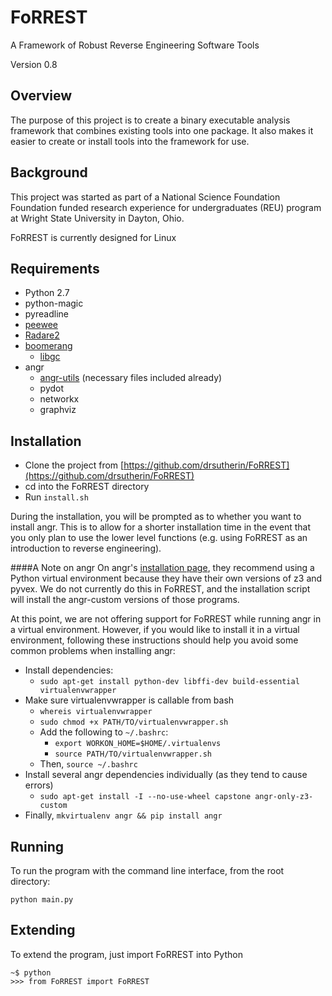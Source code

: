 # FoRREST
A Framework of Robust Reverse Engineering Software Tools

Version 0.8

## Overview
The purpose of this project is to create a binary executable analysis framework that
combines existing tools into one package. It also makes it easier to create or
install tools into the framework for use.

## Background
This project was started as part of a National Science Foundation Foundation funded research experience for undergraduates (REU) program at Wright State University in Dayton, Ohio.

FoRREST is currently designed for Linux

## Requirements
* Python 2.7
* python-magic
* pyreadline
* [peewee](https://github.com/coleifer/peewee)
* [Radare2](https://github.com/radare/radare2)
* [boomerang](http://www.boomerang.sourceforge.net)
  * [libgc](http://prdownloads.sourceforge.net/boomerang/libgc.tar.bz2?download)
* angr
  * [angr-utils](https://github.com/axt/angr-utils) \(necessary files included already\)
  * pydot
  * networkx
  * graphviz

## Installation
* Clone the project from [https://github.com/drsutherin/FoRREST](https://github.com/drsutherin/FoRREST)
* cd into the FoRREST directory
* Run ```install.sh```

During the installation, you will be prompted as to whether you want to install angr.  This is to allow for a shorter installation time in the event that you only plan to use the lower level functions (e.g. using FoRREST as an introduction to reverse engineering).

####A Note on angr
On angr's [installation page](http://docs.angr.io/INSTALL.html), they recommend using a Python virtual environment because they have their own versions of z3 and pyvex.  We do not currently do this in FoRREST, and the installation script will install the angr-custom versions of those programs.

At this point, we are not offering support for FoRREST while running angr in a virtual environment.  However, if you would like to install it in a virtual environment, following these instructions should help you avoid some common problems when installing angr:
* Install dependencies:
  * ```sudo apt-get install python-dev libffi-dev build-essential virtualenvwrapper```
* Make sure virtualenvwrapper is callable from bash
  * ```whereis virtualenvwrapper```
  * ```sudo chmod +x PATH/TO/virtualenvwrapper.sh```
  * Add the following to ```~/.bashrc```:
    * ```export WORKON_HOME=$HOME/.virtualenvs```
    * ```source PATH/TO/virtualenvwrapper.sh```
  * Then, ```source ~/.bashrc```
* Install several angr dependencies individually (as they tend to cause errors)
  * ```sudo apt-get install -I --no-use-wheel capstone angr-only-z3-custom```
* Finally, ```mkvirtualenv angr && pip install angr```


## Running
To run the program with the command line interface, from the root directory:

```
python main.py
```

## Extending
To extend the program, just import FoRREST into Python

```
~$ python
>>> from FoRREST import FoRREST
```

